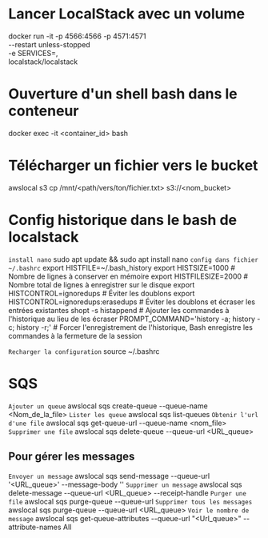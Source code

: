 # Lancer LocalStack avec un volume
docker run -it -p 4566:4566 -p 4571:4571 \
  --restart unless-stopped \
  -e SERVICES=<service>,<service> \
  localstack/localstack 

# Ouverture d'un shell bash dans le conteneur
docker exec -it <container_id> bash


<!-- service S3 -->
# Télécharger un fichier vers le bucket
awslocal s3 cp /mnt/<path/vers/ton/fichier.txt> s3://<nom_bucket> 

# Config historique dans le bash de localstack
`install nano`
  sudo apt update && sudo apt install nano
`config dans fichier ~/.bashrc`
export HISTFILE=~/.bash_history
export HISTSIZE=1000          # Nombre de lignes à conserver en mémoire
export HISTFILESIZE=2000      # Nombre total de lignes à enregistrer sur le disque
export HISTCONTROL=ignoredups # Éviter les doublons
export HISTCONTROL=ignoredups:erasedups # Éviter les doublons et écraser les entrées existantes
shopt -s histappend           # Ajouter les commandes à l'historique au lieu de les écraser
PROMPT_COMMAND='history -a; history -c; history -r;' # Forcer l'enregistrement de l'historique, Bash enregistre les commandes à la fermeture de la session

`Recharger la configuration`
 source ~/.bashrc


# SQS
`Ajouter un queue`
awslocal sqs create-queue --queue-name <Nom_de_la_file>
`Lister les queue`
awslocal sqs list-queues
`Obtenir l'url d'une file`
awslocal sqs get-queue-url --queue-name <nom_file>
`Supprimer une file`
awslocal sqs delete-queue --queue-url <URL_queue>

## Pour gérer les messages
`Envoyer un message`
awslocal sqs send-message --queue-url '<URL_queue>' --message-body '<message>'
`Supprimer un message`
awslocal sqs delete-message --queue-url <URL_queue> --receipt-handle <ReceiptHandle>
`Purger une file`
awslocal sqs purge-queue --queue-url 
`Supprimer tous les messages`
awslocal sqs purge-queue --queue-url <URL_queue>
`Voir le nombre de message`
awslocal sqs get-queue-attributes --queue-url "<Url_queue>" --attribute-names All
